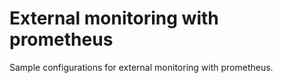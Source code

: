 # External monitoring with prometheus
Sample configurations for external monitoring with prometheus.  
